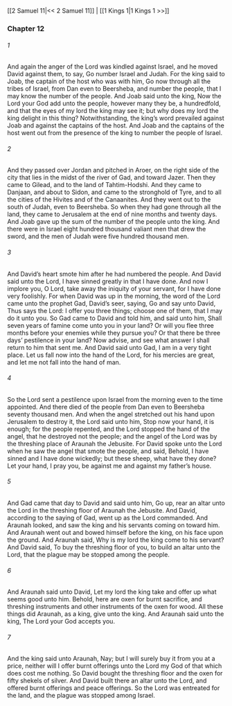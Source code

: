 [[2 Samuel 11|<< 2 Samuel 11]]  |  [[1 Kings 1|1 Kings 1 >>]]

### Chapter 12
###### 1
And again the anger of the Lord was kindled against Israel, and he moved David against them, to say, Go number Israel and Judah. For the king said to Joab, the captain of the host who was with him, Go now through all the tribes of Israel, from Dan even to Beersheba, and number the people, that I may know the number of the people. And Joab said unto the king, Now the Lord your God add unto the people, however many they be, a hundredfold, and that the eyes of my lord the king may see it; but why does my lord the king delight in this thing? Notwithstanding, the king’s word prevailed against Joab and against the captains of the host. And Joab and the captains of the host went out from the presence of the king to number the people of Israel.

###### 2
And they passed over Jordan and pitched in Aroer, on the right side of the city that lies in the midst of the river of Gad, and toward Jazer. Then they came to Gilead, and to the land of Tahtim-Hodshi. And they came to Danjaan, and about to Sidon, and came to the stronghold of Tyre, and to all the cities of the Hivites and of the Canaanites. And they went out to the south of Judah, even to Beersheba. So when they had gone through all the land, they came to Jerusalem at the end of nine months and twenty days. And Joab gave up the sum of the number of the people unto the king. And there were in Israel eight hundred thousand valiant men that drew the sword, and the men of Judah were five hundred thousand men.

###### 3
And David’s heart smote him after he had numbered the people. And David said unto the Lord, I have sinned greatly in that I have done. And now I implore you, O Lord, take away the iniquity of your servant, for I have done very foolishly. For when David was up in the morning, the word of the Lord came unto the prophet Gad, David’s seer, saying, Go and say unto David, Thus says the Lord: I offer you three things; choose one of them, that I may do it unto you. So Gad came to David and told him, and said unto him, Shall seven years of famine come unto you in your land? Or will you flee three months before your enemies while they pursue you? Or that there be three days’ pestilence in your land? Now advise, and see what answer I shall return to him that sent me. And David said unto Gad, I am in a very tight place. Let us fall now into the hand of the Lord, for his mercies are great, and let me not fall into the hand of man.

###### 4
So the Lord sent a pestilence upon Israel from the morning even to the time appointed. And there died of the people from Dan even to Beersheba seventy thousand men. And when the angel stretched out his hand upon Jerusalem to destroy it, the Lord said unto him, Stop now your hand, it is enough; for the people repented, and the Lord stopped the hand of the angel, that he destroyed not the people; and the angel of the Lord was by the threshing place of Araunah the Jebusite. For David spoke unto the Lord when he saw the angel that smote the people, and said, Behold, I have sinned and I have done wickedly; but these sheep, what have they done? Let your hand, I pray you, be against me and against my father’s house.

###### 5
And Gad came that day to David and said unto him, Go up, rear an altar unto the Lord in the threshing floor of Araunah the Jebusite. And David, according to the saying of Gad, went up as the Lord commanded. And Araunah looked, and saw the king and his servants coming on toward him. And Araunah went out and bowed himself before the king, on his face upon the ground. And Araunah said, Why is my lord the king come to his servant? And David said, To buy the threshing floor of you, to build an altar unto the Lord, that the plague may be stopped among the people.

###### 6
And Araunah said unto David, Let my lord the king take and offer up what seems good unto him. Behold, here are oxen for burnt sacrifice, and threshing instruments and other instruments of the oxen for wood. All these things did Araunah, as a king, give unto the king. And Araunah said unto the king, The Lord your God accepts you.

###### 7
And the king said unto Araunah, Nay; but I will surely buy it from you at a price, neither will I offer burnt offerings unto the Lord my God of that which does cost me nothing. So David bought the threshing floor and the oxen for fifty shekels of silver. And David built there an altar unto the Lord, and offered burnt offerings and peace offerings. So the Lord was entreated for the land, and the plague was stopped among Israel.